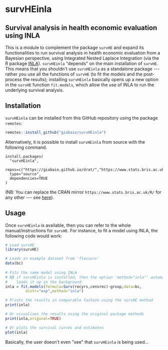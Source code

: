 # survHEinla 
## Survival analysis in health economic evaluation using INLA

This is a module to complement the package `survHE` and expand its functionalities to run survival analysis in health economic evaluation from a Bayesian perspective, using Integrated Nested Laplace Integration (via the R package [INLA](http://www.r-inla.org/)). `survHEinla` "depends" on the main installation of `survHE`. This means that you shouldn't use `survHEinla` as a standalone package --- rather you use all the functions of `survHE` (to fit the models and the post-process the results); installing `survHEinla` basically opens up a new option in the `survHE` function `fit.models`, which allow the use of INLA to run the underlying survival analysis.

## Installation
`survHEinla` can be installed from this GitHub repository using the package `remotes`:
```R
remotes::install_github("giabaio/survHEinla")
```
Alternatively, it is possible to install `survHEinla` from source with the following command.
```
install.packages(
  "survHEinla",
  repos=c("https://giabaio.github.io/drat/","https://www.stats.bris.ac.uk/R/"),
  type="source",
  dependencies=TRUE
)
```
(NB: You can replace the CRAN mirror `https://www.stats.bris.ac.uk/R/` for any other --- see [here](https://cran.r-project.org/)).


## Usage
Once `survHEinla` is available, then you can refer to the whole manual/instructions for `survHE`. For instance, to fit a model using INLA, the following code would work:
```R
# Load survHE
library(survHE)

# Loads an example dataset from 'flexsurv'
data(bc)
     
# Fits the same model using INLA
# NB if survHEinla is installed, then the option 'method="inla"' automatically
#    loads it up in the background
inla = fit.models(formula=Surv(recyrs,censrec)~group,data=bc,
         distr="exp",method="inla")

# Prints the results in comparable fashion using the survHE method
print(inla)

# Or visualises the results using the original package methods
print(inla,original=TRUE)

# Or plots the survival curves and estimates
plot(inla)
```

Basically, the user doesn't even "see" that `survHEinla` is being used...
